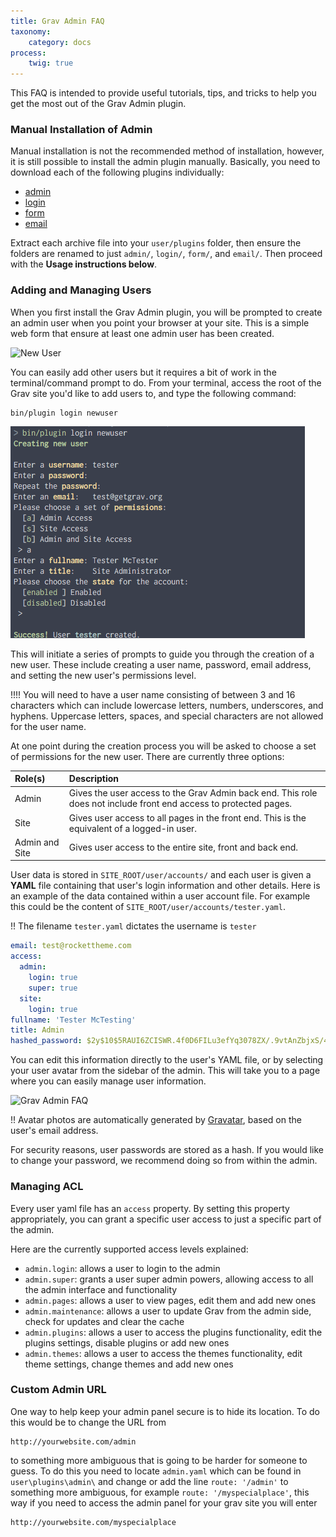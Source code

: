 ```yaml
---
title: Grav Admin FAQ
taxonomy:
    category: docs
process:
    twig: true
---
```


This FAQ is intended to provide useful tutorials, tips, and tricks to help you get the most out of the Grav Admin plugin.

### Manual Installation of Admin

Manual installation is not the recommended method of installation, however, it is still possible to install the admin plugin manually. Basically, you need to download each of the following plugins individually:

* [admin](https://github.com/getgrav/grav-plugin-admin/archive/develop.zip)
* [login](https://github.com/getgrav/grav-plugin-login/archive/develop.zip)
* [form](https://github.com/getgrav/grav-plugin-form/archive/develop.zip)
* [email](https://github.com/getgrav/grav-plugin-email/archive/develop.zip)

Extract each archive file into your `user/plugins` folder, then ensure the folders are renamed to just `admin/`, `login/`, `form/`, and `email/`.  Then proceed with the **Usage instructions below**.

### Adding and Managing Users

When you first install the Grav Admin plugin, you will be prompted to create an admin user when you point your browser at your site. This is a simple web form that ensure at least one admin user has been created.

![New User](../introduction/new-user.png)

You can easily add other users but it requires a bit of work in the terminal/command prompt to do. From your terminal, access the root of the Grav site you'd like to add users to, and type the following command:

```text
bin/plugin login newuser
```

![Grav Admin FAQ](faq_1.png)

This will initiate a series of prompts to guide you through the creation of a new user. These include creating a user name, password, email address, and setting the new user's permissions level.

!!!! You will need to have a user name consisting of between 3 and 16 characters which can include lowercase letters, numbers, underscores, and hyphens. Uppercase letters, spaces, and special characters are not allowed for the user name.

At one point during the creation process you will be asked to choose a set of permissions for the new user. There are currently three options:

| Role(s)        | Description                                                                                                       |
| :-----         | :-----                                                                                                            |
| Admin          | Gives the user access to the Grav Admin back end. This role does not include front end access to protected pages. |
| Site           | Gives user access to all pages in the front end. This is the equivalent of a logged-in user.                      |
| Admin and Site | Gives user access to the entire site, front and back end.                                                         |

User data is stored in `SITE_ROOT/user/accounts/` and each user is given a **YAML** file containing that user's login information and other details. Here is an example of the data contained within a user account file. For example this could be the content of `SITE_ROOT/user/accounts/tester.yaml`.

!! The filename `tester.yaml` dictates the username is `tester`

```yaml
email: test@rockettheme.com
access:
  admin:
    login: true
    super: true
  site:
    login: true
fullname: 'Tester McTesting'
title: Admin
hashed_password: $2y$10$5RAUI6ZCISWR.4f0D6FILu3efYq3078ZX/.9vtAnZbjxS/4PXN/WW
```

You can edit this information directly to the user's YAML file, or by selecting your user avatar from the sidebar of the admin. This will take you to a page where you can easily manage user information.

![Grav Admin FAQ](faq_2.png)

!! Avatar photos are automatically generated by [Gravatar](http://gravatar.com), based on the user's email address.

For security reasons, user passwords are stored as a hash. If you would like to change your password, we recommend doing so from within the admin.

### Managing ACL

Every user yaml file has an `access` property. By setting this property appropriately, you can grant a specific user access to just a specific part of the admin.

Here are the currently supported access levels explained:

- `admin.login`: allows a user to login to the admin
- `admin.super`: grants a user super admin powers, allowing access to all the admin interface and functionality
- `admin.pages`: allows a user to view pages, edit them and add new ones
- `admin.maintenance`: allows a user to update Grav from the admin side, check for updates and clear the cache
- `admin.plugins`: allows a user to access the plugins functionality, edit the plugins settings, disable plugins or add new ones
- `admin.themes`: allows a user to access the themes functionality, edit theme settings, change themes and add new ones


### Custom Admin URL

One way to help keep your admin panel secure is to hide its location. To do this would be to change the URL from
```
http://yourwebsite.com/admin
```
to something more ambiguous that is going to be harder for someone to guess.  To do this you need to locate `admin.yaml` which can be found in `user\plugins\admin\` and change or add the line `route: '/admin'` to something more ambiguous, for example `route: '/myspecialplace'`, this way if you need to access the admin panel for your grav site you will enter
```
http://yourwebsite.com/myspecialplace
```
